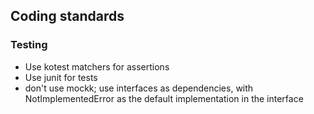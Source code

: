 ## Coding standards
### Testing
- Use kotest matchers for assertions
- Use junit for tests
- don't use mockk; use interfaces as dependencies, with NotImplementedError as the default implementation in the interface